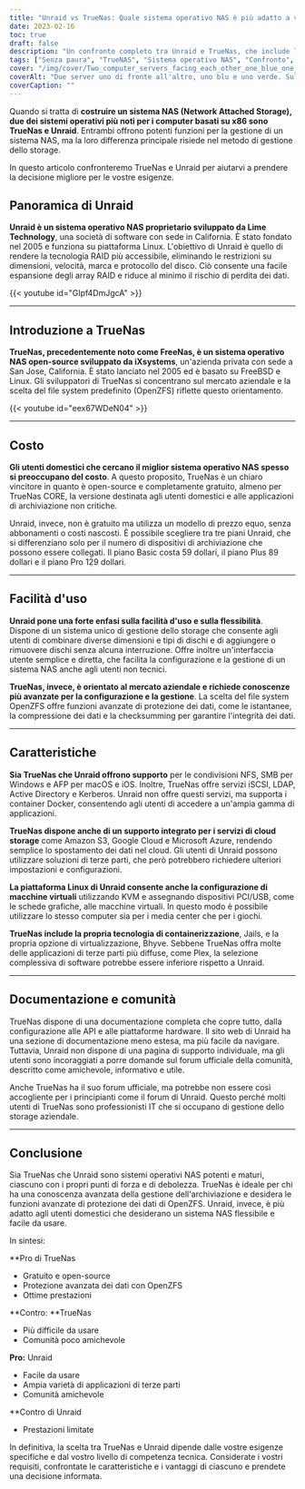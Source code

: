 ```yaml
---
title: "Unraid vs TrueNas: Quale sistema operativo NAS è più adatto a voi?"
date: 2023-02-16
toc: true
draft: false
description: "Un confronto completo tra Unraid e TrueNas, che include la facilità d'uso, le caratteristiche, la documentazione e la comunità, per aiutare gli utenti a decidere con cognizione di causa quale sia il sistema operativo NAS più adatto alle loro esigenze."
tags: ["Senza paura", "TrueNAS", "Sistema operativo NAS", "Confronto", "Facilità d'uso", "Caratteristiche", "Documentazione", "Comunità", "Open Source", "Impresa", "Protezione dei dati", "Prestazioni", "Flessibilità", "Facile da usare", "Applicazioni di terze parti", "Storage collegato alla rete", "Tecnologia RAID", "Gestione dello storage", "OpenZFS", "Utenti domestici", "Modello di prezzo", "Archiviazione in cloud", "Virtualizzazione", "Documentazione dell'hub", "Forum della comunità", "Protezione avanzata dei dati", "Sistema operativo NAS maturo", "Competenza tecnica", "Professionisti IT", "Unraid vs TrueNas", "Confronto tra i sistemi operativi NAS", "storage collegato alla rete", "Caratteristiche di Unraid", "Caratteristiche di TrueNas", "Documentazione Unraid", "Documentazione TrueNas", "Comunità senza paura", "Comunità TrueNas", "Prezzi senza paura", "Costo TrueNas", "Semplicità d'uso senza paura", "Facilità d'uso di TrueNas", "Gestione dello storage Unraid", "Protezione avanzata dei dati TrueNas", "Applicazioni di terze parti non temibili", "Archiviazione cloud TrueNas", "Virtualizzazione senza raid", "Mercato aziendale TrueNas", "Tecnologia RAID Unraid", "TrueNas OpenZFS", "Utenti domestici non spaventati", "TrueNas è un sistema operativo NAS maturo", "Competenza tecnica senza paura", "TrueNas IT professionals", "Prestazioni senza paura", "Scalabilità di TrueNas", "Supporto Unraid", "File system TrueNas", "Gestione dei dischi Unraid", "Espansione di memoria TrueNas", "sistema operativo truenas", "truenas vs freenas vs unraid"]
cover: "/img/cover/Two_computer_servers_facing_each_other_one_blue_one_green.png"
coverAlt: "Due server uno di fronte all'altro, uno blu e uno verde. Sul lato blu c'è una persona in piedi che indossa un elmetto e un giubbotto di sicurezza. Sul lato verde una persona seduta sul divano."
coverCaption: ""
---
```


Quando si tratta di **costruire un sistema NAS (Network Attached Storage), due dei sistemi operativi più noti per i computer basati su x86 sono TrueNas e Unraid**. Entrambi offrono potenti funzioni per la gestione di un sistema NAS, ma la loro differenza principale risiede nel metodo di gestione dello storage.

In questo articolo confronteremo TrueNas e Unraid per aiutarvi a prendere la decisione migliore per le vostre esigenze.

## Panoramica di Unraid

**Unraid è un sistema operativo NAS proprietario sviluppato da Lime Technology**, una società di software con sede in California. È stato fondato nel 2005 e funziona su piattaforma Linux. L'obiettivo di Unraid è quello di rendere la tecnologia RAID più accessibile, eliminando le restrizioni su dimensioni, velocità, marca e protocollo del disco. Ciò consente una facile espansione degli array RAID e riduce al minimo il rischio di perdita dei dati.

{{< youtube id="GIpf4DmJgcA" >}}

______

## Introduzione a TrueNas

**TrueNas, precedentemente noto come FreeNas, è un sistema operativo NAS open-source sviluppato da iXsystems**, un'azienda privata con sede a San Jose, California. È stato lanciato nel 2005 ed è basato su FreeBSD e Linux. Gli sviluppatori di TrueNas si concentrano sul mercato aziendale e la scelta del file system predefinito (OpenZFS) riflette questo orientamento.

{{< youtube id="eex67WDeN04" >}}
______

## Costo

**Gli utenti domestici che cercano il miglior sistema operativo NAS spesso si preoccupano del costo**. A questo proposito, TrueNas è un chiaro vincitore in quanto è open-source e completamente gratuito, almeno per TrueNas CORE, la versione destinata agli utenti domestici e alle applicazioni di archiviazione non critiche.

Unraid, invece, non è gratuito ma utilizza un modello di prezzo equo, senza abbonamenti o costi nascosti. È possibile scegliere tra tre piani Unraid, che si differenziano solo per il numero di dispositivi di archiviazione che possono essere collegati. Il piano Basic costa 59 dollari, il piano Plus 89 dollari e il piano Pro 129 dollari.

______

## Facilità d'uso

**Unraid pone una forte enfasi sulla facilità d'uso e sulla flessibilità**. Dispone di un sistema unico di gestione dello storage che consente agli utenti di combinare diverse dimensioni e tipi di dischi e di aggiungere o rimuovere dischi senza alcuna interruzione. Offre inoltre un'interfaccia utente semplice e diretta, che facilita la configurazione e la gestione di un sistema NAS anche agli utenti non tecnici.

**TrueNas, invece, è orientato al mercato aziendale e richiede conoscenze più avanzate per la configurazione e la gestione**. La scelta del file system OpenZFS offre funzioni avanzate di protezione dei dati, come le istantanee, la compressione dei dati e la checksumming per garantire l'integrità dei dati.

______

## Caratteristiche

**Sia TrueNas che Unraid offrono supporto** per le condivisioni NFS, SMB per Windows e AFP per macOS e iOS. Inoltre, TrueNas offre servizi iSCSI, LDAP, Active Directory e Kerberos. Unraid non offre questi servizi, ma supporta i container Docker, consentendo agli utenti di accedere a un'ampia gamma di applicazioni.

**TrueNas dispone anche di un supporto integrato per i servizi di cloud storage** come Amazon S3, Google Cloud e Microsoft Azure, rendendo semplice lo spostamento dei dati nel cloud. Gli utenti di Unraid possono utilizzare soluzioni di terze parti, che però potrebbero richiedere ulteriori impostazioni e configurazioni.

**La piattaforma Linux di Unraid consente anche la configurazione di macchine virtuali** utilizzando KVM e assegnando dispositivi PCI/USB, come le schede grafiche, alle macchine virtuali. In questo modo è possibile utilizzare lo stesso computer sia per i media center che per i giochi.

**TrueNas include la propria tecnologia di containerizzazione**, Jails, e la propria opzione di virtualizzazione, Bhyve. Sebbene TrueNas offra molte delle applicazioni di terze parti più diffuse, come Plex, la selezione complessiva di software potrebbe essere inferiore rispetto a Unraid.

______

## Documentazione e comunità

TrueNas dispone di una documentazione completa che copre tutto, dalla configurazione alle API e alle piattaforme hardware. Il sito web di Unraid ha una sezione di documentazione meno estesa, ma più facile da navigare. Tuttavia, Unraid non dispone di una pagina di supporto individuale, ma gli utenti sono incoraggiati a porre domande sul forum ufficiale della comunità, descritto come amichevole, informativo e utile.

Anche TrueNas ha il suo forum ufficiale, ma potrebbe non essere così accogliente per i principianti come il forum di Unraid. Questo perché molti utenti di TrueNas sono professionisti IT che si occupano di gestione dello storage aziendale.

______

## Conclusione

Sia TrueNas che Unraid sono sistemi operativi NAS potenti e maturi, ciascuno con i propri punti di forza e di debolezza. TrueNas è ideale per chi ha una conoscenza avanzata della gestione dell'archiviazione e desidera le funzioni avanzate di protezione dei dati di OpenZFS. Unraid, invece, è più adatto agli utenti domestici che desiderano un sistema NAS flessibile e facile da usare.

In sintesi:

**Pro di TrueNas
- Gratuito e open-source
- Protezione avanzata dei dati con OpenZFS
- Ottime prestazioni

**Contro: **TrueNas
- Più difficile da usare
- Comunità poco amichevole

**Pro:** Unraid
- Facile da usare
- Ampia varietà di applicazioni di terze parti
- Comunità amichevole

**Contro di Unraid
- Prestazioni limitate

In definitiva, la scelta tra TrueNas e Unraid dipende dalle vostre esigenze specifiche e dal vostro livello di competenza tecnica. Considerate i vostri requisiti, confrontate le caratteristiche e i vantaggi di ciascuno e prendete una decisione informata.
